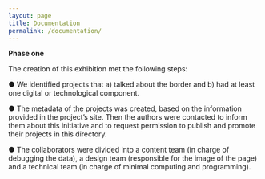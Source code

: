 ```yaml
---
layout: page
title: Documentation
permalink: /documentation/
---
```


**Phase one**

The creation of this exhibition met the following steps:


●	We identified projects that a) talked about the border and b) had at least one digital or technological component.


●	The metadata of the projects was created, based on the information provided in the project’s site. Then the authors were contacted to inform them about this initiative and to request permission to publish and promote their projects in this directory.


●	The collaborators were divided into a content team (in charge of debugging the data), a design team (responsible for the image of the page) and a technical team (in charge of minimal computing and programming).
